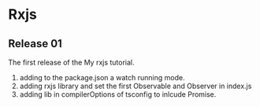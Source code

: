 Rxjs
===================

Release 01
----------

The first release of the My rxjs tutorial.

1. adding to the package.json a watch running mode.
2. adding rxjs library and set the first Observable and Observer in index.js
3. adding lib in compilerOptions of tsconfig to inlcude Promise.
